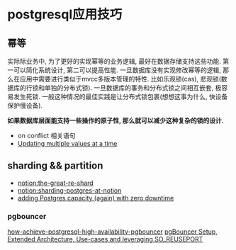 # postgresql应用技巧


## 幂等


实际际业务中, 为了更好的实现幂等的业务逻辑, 最好在数据存储支持这些功能. 第一可以简化系统设计, 第二可以提高性能.
一旦数据库没有实现修改幂等的逻辑, 那么在应用中需要进行类似于mvcc多版本管理的特性. 比如乐观锁(cas), 悲观锁(数据库的行锁和单独的分布式锁). 一旦数据库的事务和分布式锁之间相互嵌套, 极容易发生死锁. 一般这种情况的最佳实践是让分布式锁包裹(想想这事为什么, 快设备保护慢设备).

**如果数据库层面能支持一些操作的原子性, 那么就可以减少这种复杂的锁的设计.**

- on conflict 相关语句
- [Updating multiple values at a time](https://dba.stackexchange.com/questions/246753/updating-multiple-values-at-a-time)



## sharding && partition


- [notion:the-great-re-shard](https://www.notion.so/blog/the-great-re-shard)
- [notion:sharding-postgres-at-notion](https://www.notion.so/blog/sharding-postgres-at-notion)
- [adding Postgres capacity (again) with zero downtime](https://www.notion.so/blog/the-great-re-shard)



### pgbouncer

[how-achieve-postgresql-high-availability-pgbouncer](https://severalnines.com/blog/how-achieve-postgresql-high-availability-pgbouncer/)
[pgBouncer Setup, Extended Architecture, Use-cases and leveraging SO_REUSEPORT](https://www.enterprisedb.com/postgres-tutorials/pgbouncer-setup-extended-architecture-use-cases-and-leveraging-soreuseport)

